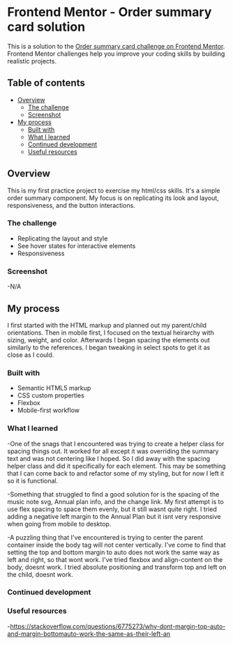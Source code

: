 # Frontend Mentor - Order summary card solution

This is a solution to the [Order summary card challenge on Frontend Mentor](https://www.frontendmentor.io/challenges/order-summary-component-QlPmajDUj). Frontend Mentor challenges help you improve your coding skills by building realistic projects.

## Table of contents

- [Overview](#overview)
  - [The challenge](#the-challenge)
  - [Screenshot](#screenshot)
- [My process](#my-process)
  - [Built with](#built-with)
  - [What I learned](#what-i-learned)
  - [Continued development](#continued-development)
  - [Useful resources](#useful-resources)

## Overview

This is my first practice project to exercise my html/css skills. It's a simple order summary component. My focus is on replicating its look and layout, responsiveness, and the button interactions.

### The challenge

- Replicating the layout and style
- See hover states for interactive elements
- Responsiveness

### Screenshot

-N/A

## My process

I first started with the HTML markup and planned out my parent/child orientations. Then in mobile first, I focused on the textual heirarchy with sizing, weight, and color. Afterwards I began spacing the elements out similarly to the references. I began tweaking in select spots to get it as close as I could.

### Built with

- Semantic HTML5 markup
- CSS custom properties
- Flexbox
- Mobile-first workflow

### What I learned

-One of the snags that I encountered was trying to create a helper class for spacing things out. It worked for all except it was overriding the summary text and was not centering like I hoped. So I did away with the spacing helper class and did it specifically for each element. This may be something that I can come back to and refactor some of my styling, but for now I left it so it is functional.

-Something that struggled to find a good solution for is the spacing of the music note svg, Annual plan info, and the change link. My first attempt is to use flex spacing to space them evenly, but it still wasnt quite right. I tried adding a negative left margin to the Annual Plan but it isnt very responsive when going from mobile to desktop.

-A puzzling thing that I've encountered is trying to center the parent container inside the body tag will not center vertically. I've come to find that setting the top and bottom margin to auto does not work the same way as left and right, so that wont work. I've tried flexbox and align-content on the body, doesnt work. I tried absolute positioning and transform top and left on the child, doesnt work.

### Continued development

### Useful resources

-https://stackoverflow.com/questions/6775273/why-dont-margin-top-auto-and-margin-bottomauto-work-the-same-as-their-left-an
